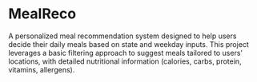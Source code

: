 # MealReco
A personalized meal recommendation system designed to help users decide their daily meals based on state and weekday inputs. This project leverages a basic filtering approach to suggest meals tailored to users' locations, with detailed nutritional information (calories, carbs, protein, vitamins, allergens).
